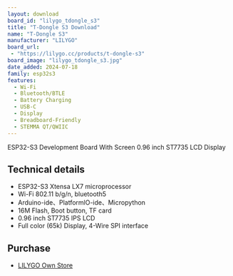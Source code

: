 ```yaml
---
layout: download
board_id: "lilygo_tdongle_s3"
title: "T-Dongle S3 Download"
name: "T-Dongle S3"
manufacturer: "LILYGO"
board_url:
 - "https://lilygo.cc/products/t-dongle-s3"
board_image: "lilygo_tdongle_s3.jpg"
date_added: 2024-07-18
family: esp32s3
features:
  - Wi-Fi
  - Bluetooth/BTLE
  - Battery Charging
  - USB-C
  - Display
  - Breadboard-Friendly
  - STEMMA QT/QWIIC
---
```


ESP32-S3 Development Board With Screen 0.96 inch ST7735 LCD Display

## Technical details

- ESP32-S3 Xtensa LX7 microprocessor
- Wi-Fi 802.11 b/g/n, bluetooth5
- Arduino-ide、PlatformlO-ide、Micropython
- 16M Flash, Boot button, TF card
- 0.96 inch ST7735 IPS LCD
- Full color (65k) Display, 4-Wire SPI interface

## Purchase

* [LILYGO Own Store](https://lilygo.cc/products/t-dongle-s3)
